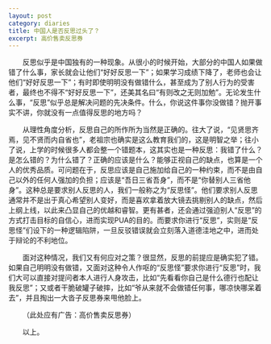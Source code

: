 ```yaml
---
layout: post
category: diaries
title: 中国人是否反思过头了？
excerpt: 高价售卖反思券
---
```


&emsp;&emsp;反思似乎是中国独有的一种现象。从很小的时候开始，大部分的中国人如果做错了什么事，家长就会让他们“好好反思一下”；如果学习成绩下降了，老师也会让他们“好好反思一下”；有时即使明明没有做错什么，甚至成为了别人行为的受害者，最终也不得不“好好反思一下”，还美其名曰“有则改之无则加勉”。无论发生什么事，“反思”似乎总是解决问题的先决条件。什么，你说这件事你没做错？抛开事实不讲，你就没有一点值得反思的地方吗？

&emsp;&emsp;从理性角度分析，反思自己的所作所为当然是正确的。往大了说，“见贤思齐焉，见不贤而内自省也”，老祖宗也确实是这么教育我们的，这是明智之举；往小了说，上学的时候很多人都会整一个错题本，这其实也是一种反思：我错了什么？是怎么错的？为什么错了？正确的应该是什么？能够正视自己的缺点，也算是一个人的优秀品质。可问题在于，反思应该是自己施加给自己的一种约束，而不是由自己以外的任何人强加的负担；应该是“吾日三省吾身”，而不是“你替别人三省他身”。这种总是要求别人反思的人，我们一般称之为“反思怪”。他们要求别人反思通常并不是出于真心希望别人变好，而是喜欢拿着放大镜去挑剔别人的缺点，然后上纲上线，以此来凸显自己的优越和睿智。更有甚者，还会通过强迫别人“反思”的方式打击目标的自信心，进而实现PUA的目的。而要求你进行“反思”，实则是“反思怪”们设下的一种逻辑陷阱，一旦反驳错误就会立刻落入道德洼地之中，进而处于辩论的不利地位。

&emsp;&emsp;面对这种情况，我们又有何应对之策？很显然，反思的前提应是确实犯了错。如果自己明明没有做错，又面对这种令人作呕的“反思怪”要求你进行“反思”时，我们大可以直接对提问者本人进行人身攻击，比如“先看看你自己是什么德行也配让我反思”；又或者干脆破罐子破摔，比如“爷从来就不会做错任何事，哪凉快哪呆着去”，并且掏出一大沓子反思券来甩他脸上。

&emsp;&emsp;（此处应有广告：高价售卖反思券）

&emsp;&emsp;以上。
